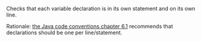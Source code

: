 Checks that each variable declaration is in its own statement and on
its own line.

Rationale: [the Java code conventions chapter 6.1](styleguides/sun-code-conventions-19990420/CodeConventions.doc5.html#a2992) recommends that
declarations should be one per line/statement.
